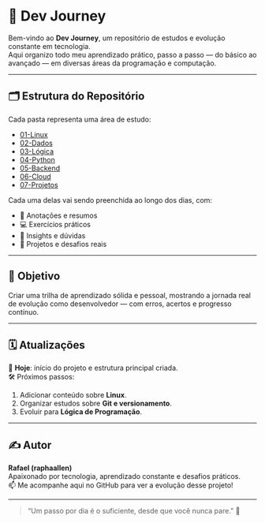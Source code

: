 # 🚀 Dev Journey

Bem-vindo ao **Dev Journey**, um repositório de estudos e evolução constante em tecnologia.  
Aqui organizo todo meu aprendizado prático, passo a passo — do básico ao avançado — em diversas áreas da programação e computação.

---

## 🗂️ Estrutura do Repositório

Cada pasta representa uma área de estudo:

- [01-Linux](./01-Linux/)
- [02-Dados](./02-Dados/)
- [03-Lógica](./03-Logica/)
- [04-Python](./04-Python/)
- [05-Backend](./05-Backend/)
- [06-Cloud](./06-Cloud/)
- [07-Projetos](./07-Projetos/)

Cada uma delas vai sendo preenchida ao longo dos dias, com:

- 📝 Anotações e resumos  
- 💻 Exercícios práticos  
- 🧠 Insights e dúvidas  
- 🌿 Projetos e desafios reais


---

## 🎯 Objetivo

Criar uma trilha de aprendizado sólida e pessoal, mostrando a jornada real de evolução como desenvolvedor — com erros, acertos e progresso contínuo.

---

## 🗓️ Atualizações

📅 **Hoje**: início do projeto e estrutura principal criada.  
🛠️ Próximos passos:
1. Adicionar conteúdo sobre **Linux**.
2. Organizar estudos sobre **Git e versionamento**.
3. Evoluir para **Lógica de Programação**.

---

## ✍️ Autor

**Rafael (raphaallen)**  
Apaixonado por tecnologia, aprendizado constante e desafios práticos.  
📫 Me acompanhe aqui no GitHub para ver a evolução desse projeto!

---

> “Um passo por dia é o suficiente, desde que você nunca pare.” 💪
